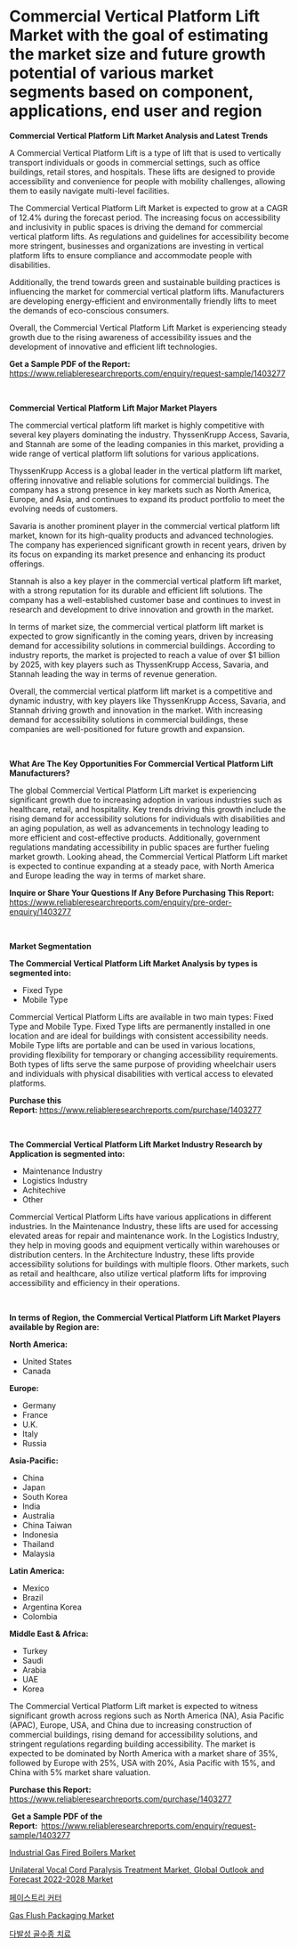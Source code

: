 <p><h1>Commercial Vertical Platform Lift Market with the goal of estimating the market size and future growth potential of various market segments based on component, applications, end user and region</h1></p><p><strong>Commercial Vertical Platform Lift Market Analysis and Latest Trends</strong></p>
<p><p>A Commercial Vertical Platform Lift is a type of lift that is used to vertically transport individuals or goods in commercial settings, such as office buildings, retail stores, and hospitals. These lifts are designed to provide accessibility and convenience for people with mobility challenges, allowing them to easily navigate multi-level facilities.</p><p>The Commercial Vertical Platform Lift Market is expected to grow at a CAGR of 12.4% during the forecast period. The increasing focus on accessibility and inclusivity in public spaces is driving the demand for commercial vertical platform lifts. As regulations and guidelines for accessibility become more stringent, businesses and organizations are investing in vertical platform lifts to ensure compliance and accommodate people with disabilities.</p><p>Additionally, the trend towards green and sustainable building practices is influencing the market for commercial vertical platform lifts. Manufacturers are developing energy-efficient and environmentally friendly lifts to meet the demands of eco-conscious consumers.</p><p>Overall, the Commercial Vertical Platform Lift Market is experiencing steady growth due to the rising awareness of accessibility issues and the development of innovative and efficient lift technologies.</p></p>
<p><strong>Get a Sample PDF of the Report:&nbsp;</strong> <a href="https://www.reliableresearchreports.com/enquiry/request-sample/1403277">https://www.reliableresearchreports.com/enquiry/request-sample/1403277</a></p>
<p>&nbsp;</p>
<p><strong>Commercial Vertical Platform Lift Major Market Players</strong></p>
<p><p>The commercial vertical platform lift market is highly competitive with several key players dominating the industry. ThyssenKrupp Access, Savaria, and Stannah are some of the leading companies in this market, providing a wide range of vertical platform lift solutions for various applications.</p><p>ThyssenKrupp Access is a global leader in the vertical platform lift market, offering innovative and reliable solutions for commercial buildings. The company has a strong presence in key markets such as North America, Europe, and Asia, and continues to expand its product portfolio to meet the evolving needs of customers.</p><p>Savaria is another prominent player in the commercial vertical platform lift market, known for its high-quality products and advanced technologies. The company has experienced significant growth in recent years, driven by its focus on expanding its market presence and enhancing its product offerings.</p><p>Stannah is also a key player in the commercial vertical platform lift market, with a strong reputation for its durable and efficient lift solutions. The company has a well-established customer base and continues to invest in research and development to drive innovation and growth in the market.</p><p>In terms of market size, the commercial vertical platform lift market is expected to grow significantly in the coming years, driven by increasing demand for accessibility solutions in commercial buildings. According to industry reports, the market is projected to reach a value of over $1 billion by 2025, with key players such as ThyssenKrupp Access, Savaria, and Stannah leading the way in terms of revenue generation.</p><p>Overall, the commercial vertical platform lift market is a competitive and dynamic industry, with key players like ThyssenKrupp Access, Savaria, and Stannah driving growth and innovation in the market. With increasing demand for accessibility solutions in commercial buildings, these companies are well-positioned for future growth and expansion.</p></p>
<p>&nbsp;</p>
<p><strong>What Are The Key Opportunities For Commercial Vertical Platform Lift Manufacturers?</strong></p>
<p><p>The global Commercial Vertical Platform Lift market is experiencing significant growth due to increasing adoption in various industries such as healthcare, retail, and hospitality. Key trends driving this growth include the rising demand for accessibility solutions for individuals with disabilities and an aging population, as well as advancements in technology leading to more efficient and cost-effective products. Additionally, government regulations mandating accessibility in public spaces are further fueling market growth. Looking ahead, the Commercial Vertical Platform Lift market is expected to continue expanding at a steady pace, with North America and Europe leading the way in terms of market share.</p></p>
<p><strong>Inquire or Share Your Questions If Any Before Purchasing This Report:</strong> <a href="https://www.reliableresearchreports.com/enquiry/pre-order-enquiry/1403277">https://www.reliableresearchreports.com/enquiry/pre-order-enquiry/1403277</a></p>
<p>&nbsp;</p>
<p><strong>Market Segmentation</strong></p>
<p><strong>The Commercial Vertical Platform Lift Market Analysis by types is segmented into:</strong></p>
<p><ul><li>Fixed Type</li><li>Mobile Type</li></ul></p>
<p><p>Commercial Vertical Platform Lifts are available in two main types: Fixed Type and Mobile Type. Fixed Type lifts are permanently installed in one location and are ideal for buildings with consistent accessibility needs. Mobile Type lifts are portable and can be used in various locations, providing flexibility for temporary or changing accessibility requirements. Both types of lifts serve the same purpose of providing wheelchair users and individuals with physical disabilities with vertical access to elevated platforms.</p></p>
<p><strong>Purchase this Report:&nbsp;</strong><a href="https://www.reliableresearchreports.com/purchase/1403277">https://www.reliableresearchreports.com/purchase/1403277</a></p>
<p>&nbsp;</p>
<p><strong>The Commercial Vertical Platform Lift Market Industry Research by Application is segmented into:</strong></p>
<p><ul><li>Maintenance Industry</li><li>Logistics Industry</li><li>Achitechive</li><li>Other</li></ul></p>
<p><p>Commercial Vertical Platform Lifts have various applications in different industries. In the Maintenance Industry, these lifts are used for accessing elevated areas for repair and maintenance work. In the Logistics Industry, they help in moving goods and equipment vertically within warehouses or distribution centers. In the Architecture Industry, these lifts provide accessibility solutions for buildings with multiple floors. Other markets, such as retail and healthcare, also utilize vertical platform lifts for improving accessibility and efficiency in their operations.</p></p>
<p>&nbsp;</p>
<p><strong>In terms of Region, the Commercial Vertical Platform Lift Market Players available by Region are:</strong></p>
<p>
    <p> <strong> North America: </strong>
        <ul>
            <li>United States</li>
            <li>Canada</li>
        </ul>
        </p> 
    <p> <strong> Europe: </strong>
        <ul>
            <li>Germany</li>
            <li>France</li>
            <li>U.K.</li>
            <li>Italy</li>
            <li>Russia</li>
        </ul>
        </p> 
    <p> <strong> Asia-Pacific: </strong>
        <ul>
            <li>China</li>
            <li>Japan</li>
            <li>South Korea</li>
            <li>India</li>
            <li>Australia</li>
            <li>China Taiwan</li>
            <li>Indonesia</li>
            <li>Thailand</li>
            <li>Malaysia</li>
        </ul>
        </p> 
    <p> <strong> Latin America: </strong>
        <ul>
            <li>Mexico</li>
            <li>Brazil</li>
            <li>Argentina Korea</li>
            <li>Colombia</li>
        </ul>
        </p> 
    <p> <strong> Middle East & Africa: </strong>
        <ul>
            <li>Turkey</li>
            <li>Saudi</li>
            <li>Arabia</li>
            <li>UAE</li>
            <li>Korea</li>
        </ul>
    </p>
    </p>
<p><p>The Commercial Vertical Platform Lift market is expected to witness significant growth across regions such as North America (NA), Asia Pacific (APAC), Europe, USA, and China due to increasing construction of commercial buildings, rising demand for accessibility solutions, and stringent regulations regarding building accessibility. The market is expected to be dominated by North America with a market share of 35%, followed by Europe with 25%, USA with 20%, Asia Pacific with 15%, and China with 5% market share valuation.</p></p>
<p><strong>Purchase this Report: </strong><a href="https://www.reliableresearchreports.com/purchase/1403277">https://www.reliableresearchreports.com/purchase/1403277</a></p>
<p>&nbsp;<strong>Get a Sample PDF of the Report:&nbsp;&nbsp;</strong><a href="https://www.reliableresearchreports.com/enquiry/request-sample/1403277">https://www.reliableresearchreports.com/enquiry/request-sample/1403277</a></p>
<p><strong></strong></p>
<p><p><a href="https://github.com/YashRP12/Market-Research-Report-List-3/blob/main/industrial-gas-fired-boilers-market.md">Industrial Gas Fired Boilers Market</a></p><p><a href="https://military-diascia-e68.notion.site/Unilateral-Vocal-Cord-Paralysis-Treatment-Market-Global-Outlook-and-Forecast-2022-2028-Market-Resea-dc285fe064dc4877b95da5d597b94eb0">Unilateral Vocal Cord Paralysis Treatment Market, Global Outlook and Forecast 2022-2028 Market</a></p><p><a href="https://medium.com/@theodoretse_77468/%ED%8E%98%EC%9D%B4%EC%8A%A4%ED%8A%B8%EB%A6%AC-%EC%BB%A4%ED%84%B0-%EC%8B%9C%EC%9E%A5-%EC%A7%80%ED%91%9C-%ED%95%B4%EC%84%9D-%EC%8B%9C%EC%9E%A5-%EC%A0%90%EC%9C%A0%EC%9C%A8-%ED%8A%B8%EB%A0%8C%EB%93%9C-%EB%B0%8F-%EC%84%B1%EC%9E%A5-%ED%8C%A8%ED%84%B4-5e710c694699">페이스트리 커터</a></p><p><a href="https://view.publitas.com/reportprime-1/gas-flush-packaging-market-a-comprehensive-report-of-its-market-share-growth-trends-2024-2031/">Gas Flush Packaging Market</a></p><p><a href="https://medium.com/@hemantdesphyueqnd3dfnln68/%EB%8B%A4%EC%A4%91-%EA%B3%A8%EC%88%98%EC%A2%85-%EC%B9%98%EB%A3%8C-%EC%8B%9C%EC%9E%A5-%EC%A7%80%ED%91%9C-%ED%95%B4%EB%8F%85-%EC%8B%9C%EC%9E%A5-%EC%A0%90%EC%9C%A0%EC%9C%A8-%ED%8A%B8%EB%A0%8C%EB%93%9C-%EB%B0%8F-%EC%84%B1%EC%9E%A5-%EC%96%91%EC%83%81-4af2e5452531">다발성 골수종 치료</a></p></p>